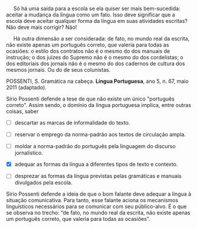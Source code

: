 

     Só há uma saída para a escola se ela quiser ser mais bem-sucedida: aceitar a mudança da língua como um fato. Isso deve significar que a escola deve aceitar qualquer forma da língua em suas atividades escritas? Não deve mais corrigir? Não!

     Há outra dimensão a ser considerada: de fato, no mundo real da escrita, não existe apenas um português correto, que valeria para todas as ocasiões: o estilo dos contratos não é o mesmo do dos manuais de instrução; o dos juízes do Supremo não é o mesmo do dos cordelistas; o dos editoriais dos jornais não é o mesmo do dos cadernos de cultura dos mesmos jornais. Ou do de seus colunistas.

POSSENTI, S. Gramática na cabeça. **Língua Portuguesa**, ano 5, n. 67, maio 2011 (adaptado).

Sírio Possenti defende a tese de que não existe um único "português correto". Assim sendo, o domínio da língua portuguesa implica, entre outras coisas, saber



- [ ] descartar as marcas de informalidade do texto.
- [ ] reservar o emprego da norma-padrão aos textos de circulação ampla.
- [ ] moldar a norma-padrão do português pela linguagem do discurso jornalístico.
- [x] adequar as formas da língua a diferentes tipos de texto e contexto.
- [ ] desprezar as formas da língua previstas pelas gramáticas e manuais divulgados pela escola.


Sírio Possenti defende a ideia de que o bom falante deve adequar a língua à situação comunicativa. Para tanto, esse falante aciona os mecanismos linguísticos necessários para se comunicar com seu público-alvo. É o que se observa no trecho: “de fato, no mundo real da escrita, não existe apenas um português correto, que valeria para todas as ocasiões”.

        